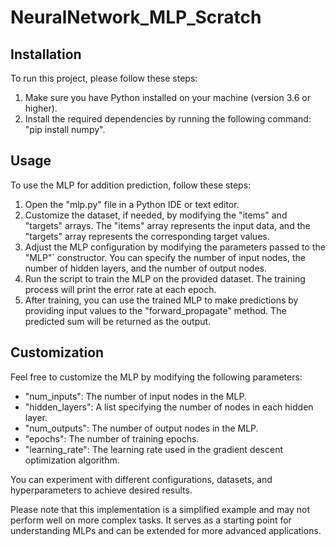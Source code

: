 # NeuralNetwork_MLP_Scratch
## Installation

To run this project, please follow these steps:

1. Make sure you have Python installed on your machine (version 3.6 or higher).
2. Install the required dependencies by running the following command: "pip install numpy".

## Usage

To use the MLP for addition prediction, follow these steps:

1. Open the "mlp.py" file in a Python IDE or text editor.
2. Customize the dataset, if needed, by modifying the "items" and "targets" arrays. The "items" array represents the input data, and the "targets" array represents the corresponding target values.
3. Adjust the MLP configuration by modifying the parameters passed to the "MLP"` constructor. You can specify the number of input nodes, the number of hidden layers, and the number of output nodes.
4. Run the script to train the MLP on the provided dataset. The training process will print the error rate at each epoch.
5. After training, you can use the trained MLP to make predictions by providing input values to the "forward_propagate" method. The predicted sum will be returned as the output.


## Customization

Feel free to customize the MLP by modifying the following parameters:

- "num_inputs": The number of input nodes in the MLP.
- "hidden_layers": A list specifying the number of nodes in each hidden layer.
- "num_outputs": The number of output nodes in the MLP.
- "epochs": The number of training epochs.
- "learning_rate": The learning rate used in the gradient descent optimization algorithm.

You can experiment with different configurations, datasets, and hyperparameters to achieve desired results.



Please note that this implementation is a simplified example and may not perform well on more complex tasks. It serves as a starting point for understanding MLPs and can be extended for more advanced applications.


